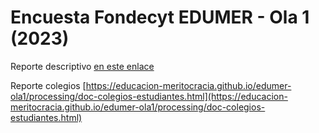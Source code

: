 # Encuesta Fondecyt EDUMER - Ola 1 (2023)

Reporte descriptivo [en este enlace](https://educacion-meritocracia.github.io/edumer-ola1/processing/descriptivos.html)

Reporte colegios [https://educacion-meritocracia.github.io/edumer-ola1/processing/doc-colegios-estudiantes.html](https://educacion-meritocracia.github.io/edumer-ola1/processing/doc-colegios-estudiantes.html)
